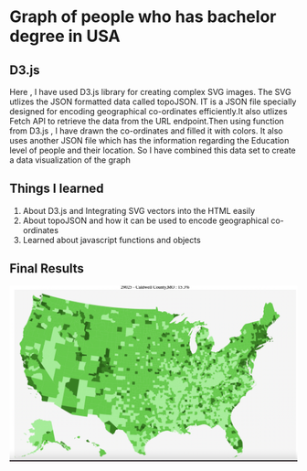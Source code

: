 # Graph of people who has bachelor degree in USA #

## D3.js ##
Here , I have used D3.js library for creating complex SVG images. The SVG utlizes the JSON formatted data called topoJSON. IT is a JSON file specially designed
for encoding geographical co-ordinates efficiently.It also utlizes Fetch API to retrieve the data from the URL endpoint.Then using function from D3.js , I have drawn the co-ordinates and filled it with colors.
It also uses another JSON file which has the information regarding the Education level of people and their location. So I have combined this data set to create 
a data visualization of the graph 


## Things I learned ##
1. About D3.js and Integrating SVG vectors into the HTML easily
2. About topoJSON and how it can be used to encode geographical co-ordinates
3. Learned about javascript functions and objects



## Final Results ##

![Graph](https://raw.githubusercontent.com/Tauke190/Connections-Lab/master/Assignment%204/final.png)
